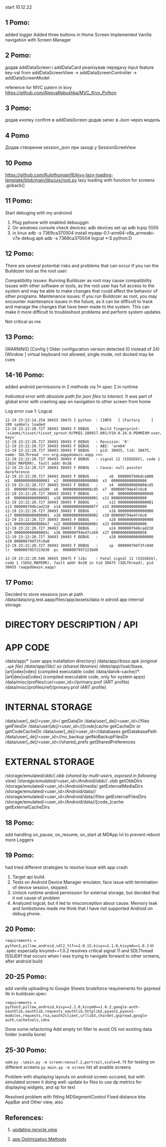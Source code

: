 start 10.12.22
## 1 Pomo:
added logger
Added three buttons in Home Screen
Implemented Vanilla navigation with Screen Manager

## 2 Pomo:
додав addDataScreen і addDataCard
реалізував передачу input feature key-val from addDataScreenView -> addDataScreenController -> addDataScreenModel

reference for MVC patern in kivy
https://github.com/AlesyaRabushka/MVC_Kivy_Python

## 3 Pomo:
додав кнопку confirm в addDataScreen
додав запис в Json через модель

## 4 Pomo
Додав створення session_json при заході у SessionScreeView


## 10 Pomo
https://github.com/Kulothungan16/kivy-lazy-loading-template/blob/main/libs/uix/root.py
lazy loading with function for screens .goback()


## 11 Pomo:
Start debuging with my androind
1. Plug pphone with enabled debuuggin
2. On windows console check devices: adb devices 
set up adb tcpip 5555 
3. in linux 
    adb -s 7369ca370504 install myapp-0.1-arm64-v8a_armeabi-v7a-debug.apk
    adb -s 7369ca370504 logcat *:S python:D 


## 12 Pomo:
There are several potential risks and problems that can occur if you run the Buildozer tool as the root user:

Compatibility issues: Running Buildozer as root may cause compatibility issues with other software or tools, as the root user has full access to the system and may be able to make changes that could affect the behavior of other programs.
Maintenance issues: If you run Buildozer as root, you may encounter maintenance issues in the future, as it can be difficult to track and manage the changes that have been made to the system. This can make it more difficult to troubleshoot problems and perform system updates

Not critical as me

## 13 Pomo:
[WARNING] [Config      ] Older configuration version detected (0 instead of 24)
[Window      ] virtual keyboard not allowed, single mode, not docked
may be cues

## 14-16 Pomo:
added android permissions in 2 methods via 
1*.spec
2.in runtime 

*Indicated error with absolute path for json files to interact.* 
It was part of global error with crashing app on navigation to other screen from home 

Log error cue 1:
Logcat 
```12-19 23:22:14.246 30455 30475 I python  : [INFO   ] [KivyMD      ] 1.1.1, git-Unknown, 2022-12-19 (installed at "/data/user/0/org.aappdomain.aapp/files/app/_python_bundle/site-packages/kivymd/__init__.pyc")
12-19 23:22:14.254 30455 30475 I python  : [INFO   ] [Factory     ] 189 symbols loaded
12-19 23:22:20.727 30493 30493 F DEBUG   : Build fingerprint: 'xiaomi/tissot/tissot_sprout:9/PKQ1.180917.001/V10.0.24.0.PDHMIXM:user/release-keys'
12-19 23:22:20.727 30493 30493 F DEBUG   : Revision: '0'
12-19 23:22:20.727 30493 30493 F DEBUG   : ABI: 'arm64'
12-19 23:22:20.727 30493 30493 F DEBUG   : pid: 30455, tid: 30475, name: SDLThread  >>> org.aappdomain.aapp <<<
12-19 23:22:20.727 30493 30493 F DEBUG   : signal 11 (SIGSEGV), code 1 (SEGV_MAPERR), fault addr 0x38
12-19 23:22:20.727 30493 30493 F DEBUG   : Cause: null pointer dereference
12-19 23:22:20.727 30493 30493 F DEBUG   :     x0  000000794bdca800  x1  0000000000000003  x2  0000000000000000  x3  0000000000000000
12-19 23:22:20.727 30493 30493 F DEBUG   :     x4  0000000000008cd5  x5  000000794bcad180  x6  0000000000008cd5  x7  000000794e47c6c0
12-19 23:22:20.727 30493 30493 F DEBUG   :     x8  0000000000000040  x9  0000000000000001  x10 0000000000000001  x11 0000000000000000
12-19 23:22:20.727 30493 30493 F DEBUG   :     x12 0000000000000001  x13 000000794bcad210  x14 00000000000000ff  x15 0000000000000000
12-19 23:22:20.727 30493 30493 F DEBUG   :     x16 0000000000000000  x17 0000000000000001  x18 0000000000000002  x19 000000794e47c6c0
12-19 23:22:20.727 30493 30493 F DEBUG   :     x20 0000000000000000  x21 0000000000008be7  x22 0000000000000001  x23 0000000000000000
12-19 23:22:20.727 30493 30493 F DEBUG   :     x24 000000794bcad210  x25 000000000000003c  x26 000000794e47ca50  x27 0000000000000058
12-19 23:22:20.727 30493 30493 F DEBUG   :     x28 0000000000000000  x29 000000794f3fc0a0
12-19 23:22:20.727 30493 30493 F DEBUG   :     sp  000000794f3fc040  lr  000000795f223630  pc  000000795f223bd8

12-19 23:22:20.540 30455 30475 F libc    : Fatal signal 11 (SIGSEGV), code 1 (SEGV_MAPERR), fault addr 0x38 in tid 30475 (SDLThread), pid 30455 (aappdomain.aapp)
```

## 17 Pomo:
Decided to store sessions json at path
/data/data/org.test.aapp/files/app/assets/data
in adroid app internal storage.

DIRECTORY                                                    DESCRIPTION / API
=====================================================================================
APP CODE
========
/data/app/<pkg>*                                             (user apps installation directory)
/data/app/<pkg>*/base.apk                                    (original `.apk` file)
/data/app/<pkg>*/lib/<arch>/*.so                             (shared libraries)
/data/app/<pkg>*/oat/<arch>/base.[art|odex|vdex]             (compiled executable code)
/data/dalvik-cache/<arch>/*.[art|dex|oat|vdex]               (compiled executable code, only for system apps)
/data/misc/profiles/cur/<user_id>/<pkg>/primary.prof         (ART profile)
/data/misc/profiles/ref/<pkg>/primary.prof                   (ART profile)

INTERNAL STORAGE
================
/data/user[_de]/<user_id>/<pkg>                              getDataDir
/data/user[_de]/<user_id>/<pkg>/files                        getFilesDir
/data/user[_de]/<user_id>/<pkg>/[code_]cache                 getCacheDir or getCodeCacheDir
/data/user[_de]/<user_id>/<pkg>/databases                    getDatabasePath
/data/user[_de]/<user_id>/<pkg>/no_backup                    getNoBackupFilesDir
/data/user[_de]/<user_id>/<pkg>/shared_prefs                 getSharedPreferences

EXTERNAL STORAGE
================
/storage/emulated/obb/<pkg>/*.obb                            (shared by multi-users, exposed in following view)
/storage/emulated/<user_id>/Android/obb/<pkg>/*.<pkg>.obb    getObbDirs
/storage/emulated/<user_id>/Android/media/<pkg>              getExternalMediaDirs
/storage/emulated/<user_id>/Android/data/<pkg>/             
/storage/emulated/<user_id>/Android/data/<pkg>/files         getExternalFilesDirs
/storage/emulated/<user_id>/Android/data/<pkg>/[code_]cache  getExternalCacheDirs

 
## 18 Pomo:
add handling on_pause, on_resume, on_start at MDApp lvl to prevent reboot
more Loggers

## 19 Pomo:
had tried different strategies to resolve Issue with app crash
1. Target api build.
2. Tests on Android Device Manager emulator, face issue with termination of device session, skipped.
3. Unlock runtime andoid permission for external storage, but decided that it not cause of problem
4. Analyzed logcat, but it led to misconception about cause. Memory leak and tombstones made me think that I have not supported Android on debug phone.

## 20 Pomo:
```requirements = python3,pillow,android,sdl2_ttf==2.0.15,kivy==2.1.0,kivymd==1.0.2``` in .spec
especially kivymd==1.0.2
resolves critical signal 11 and SDLThread ISSUE#1 
that occurs when I was trying to navigate forward to other screens, after android build 


## 20-25 Pomo:
add vanilla uploading to Google Sheets
bruteforce requirements for gspread lib in buildozer.spec:

```
requirements = python3,pillow,android,kivy==2.1.0,kivymd==1.0.2,google-auth-oauthlib,oauthlib,requests_oauthlib,httplib2,pyasn1,pyasn1-modules,requests,rsa,oauth2client,urllib3,chardet,gspread,google-auth,cachetools,idna
```

Done some refactoring
Add empty txt filler to avoid OS not existing data folder (vanilla bone)


## 25-30 Pomo:
use
```py .\main.py -m screen:nexus7.2,portrait,scale=0.75```
for testing on different screens
```py main.py -m screen``` list all avaible screens

Problem with displaying layouts on android screen occured, 
but with simulated screen it doing well:
update kv files to use dp metrics for displaying widgets, and sp for text

Resolved problem with fitting MDSegmentControl
Fixed distance btw AppBar and Other view, also 

## References:
1. [updating recycle view](https://medium.com/nerd-for-tech/how-to-refresh-kivy-recycleview-72244883d075)

2. [app Optimization Methods](https://gist.github.com/Guhan-SenSam/9dfb11b7bfd8fd24561f4fcd9ff0d5de)



